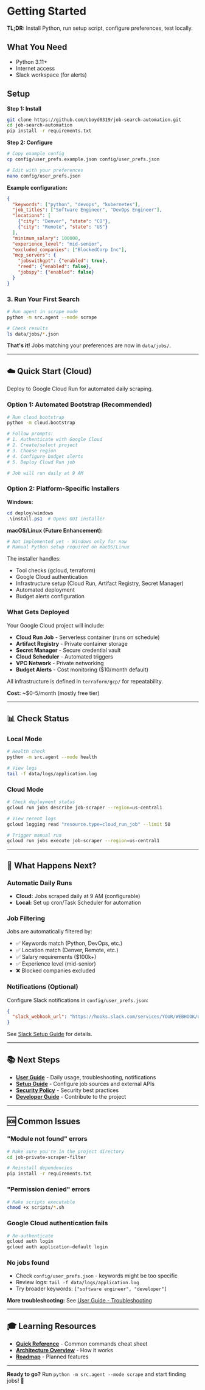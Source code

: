 # Getting Started

**TL;DR:** Install Python, run setup script, configure preferences, test locally.

## What You Need

- Python 3.11+
- Internet access
- Slack workspace (for alerts)

## Setup

**Step 1: Install**
```bash
git clone https://github.com/cboyd0319/job-search-automation.git
cd job-search-automation
pip install -r requirements.txt
```

**Step 2: Configure**
```bash
# Copy example config
cp config/user_prefs.example.json config/user_prefs.json

# Edit with your preferences
nano config/user_prefs.json
```

**Example configuration:**
```json
{
  "keywords": ["python", "devops", "kubernetes"],
  "job_titles": ["Software Engineer", "DevOps Engineer"],
  "locations": [
    {"city": "Denver", "state": "CO"},
    {"city": "Remote", "state": "US"}
  ],
  "minimum_salary": 100000,
  "experience_level": "mid-senior",
  "excluded_companies": ["BlockedCorp Inc"],
  "mcp_servers": {
    "jobswithgpt": {"enabled": true},
    "reed": {"enabled": false},
    "jobspy": {"enabled": false}
  }
}
```

### 3. Run Your First Search

```bash
# Run agent in scrape mode
python -m src.agent --mode scrape

# Check results
ls data/jobs/*.json
```

**That's it!** Jobs matching your preferences are now in `data/jobs/`.

---

## ☁️ Quick Start (Cloud)

Deploy to Google Cloud Run for automated daily scraping.

### Option 1: Automated Bootstrap (Recommended)

```bash
# Run cloud bootstrap
python -m cloud.bootstrap

# Follow prompts:
# 1. Authenticate with Google Cloud
# 2. Create/select project
# 3. Choose region
# 4. Configure budget alerts
# 5. Deploy Cloud Run job

# Job will run daily at 9 AM
```

### Option 2: Platform-Specific Installers

**Windows:**
```powershell
cd deploy/windows
.\install.ps1  # Opens GUI installer
```

**macOS/Linux (Future Enhancement):**
```bash
# Not implemented yet - Windows only for now
# Manual Python setup required on macOS/Linux
```

The installer handles:
- Tool checks (gcloud, terraform)
- Google Cloud authentication
- Infrastructure setup (Cloud Run, Artifact Registry, Secret Manager)
- Automated deployment
- Budget alerts configuration

### What Gets Deployed

Your Google Cloud project will include:
- **Cloud Run Job** - Serverless container (runs on schedule)
- **Artifact Registry** - Private container storage
- **Secret Manager** - Secure credential vault
- **Cloud Scheduler** - Automated triggers
- **VPC Network** - Private networking
- **Budget Alerts** - Cost monitoring ($10/month default)

All infrastructure is defined in `terraform/gcp/` for repeatability.

**Cost:** ~$0-5/month (mostly free tier)

---

## 📊 Check Status

### Local Mode
```bash
# Health check
python -m src.agent --mode health

# View logs
tail -f data/logs/application.log
```

### Cloud Mode
```bash
# Check deployment status
gcloud run jobs describe job-scraper --region=us-central1

# View recent logs
gcloud logging read "resource.type=cloud_run_job" --limit 50

# Trigger manual run
gcloud run jobs execute job-scraper --region=us-central1
```

---

## 🎯 What Happens Next?

### Automatic Daily Runs
- **Cloud:** Jobs scraped daily at 9 AM (configurable)
- **Local:** Set up cron/Task Scheduler for automation

### Job Filtering
Jobs are automatically filtered by:
- ✅ Keywords match (Python, DevOps, etc.)
- ✅ Location match (Denver, Remote, etc.)
- ✅ Salary requirements ($100k+)
- ✅ Experience level (mid-senior)
- ❌ Blocked companies excluded

### Notifications (Optional)
Configure Slack notifications in `config/user_prefs.json`:
```json
{
  "slack_webhook_url": "https://hooks.slack.com/services/YOUR/WEBHOOK/URL"
}
```

See [Slack Setup Guide](USER_GUIDE.md#slack-notifications) for details.

---

## 📚 Next Steps

- **[User Guide](USER_GUIDE.md)** - Daily usage, troubleshooting, notifications
- **[Setup Guide](SETUP_GUIDE.md)** - Configure job sources and external APIs
- **[Security Policy](../SECURITY.md)** - Security best practices
- **[Developer Guide](DEVELOPER_GUIDE.md)** - Contribute to the project

---

## 🆘 Common Issues

### "Module not found" errors
```bash
# Make sure you're in the project directory
cd job-private-scraper-filter

# Reinstall dependencies
pip install -r requirements.txt
```

### "Permission denied" errors
```bash
# Make scripts executable
chmod +x scripts/*.sh
```

### Google Cloud authentication fails
```bash
# Re-authenticate
gcloud auth login
gcloud auth application-default login
```

### No jobs found
- Check `config/user_prefs.json` - keywords might be too specific
- Review logs: `tail -f data/logs/application.log`
- Try broader keywords: `["software engineer", "developer"]`

**More troubleshooting:** See [User Guide - Troubleshooting](USER_GUIDE.md#troubleshooting)

---

## 🎓 Learning Resources

- **[Quick Reference](../QUICK_REFERENCE.md)** - Common commands cheat sheet
- **[Architecture Overview](DEVELOPER_GUIDE.md#architecture)** - How it works
- **[Roadmap](ROADMAP.md)** - Planned features

---

**Ready to go?** Run `python -m src.agent --mode scrape` and start finding jobs! 🚀
